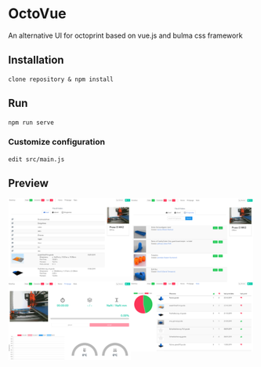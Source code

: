 # OctoVue

An alternative UI for octoprint based on vue.js and bulma css framework

## Installation
```
clone repository & npm install
```

## Run
```
npm run serve
```


### Customize configuration
```
edit src/main.js
```

## Preview

<img src="https://github.com/shodushi/octovue/blob/master/screenshots/screen1.png?raw=true" alt="screenshot" width="250" target="_blank" style="float: left;"/>
<img src="https://github.com/shodushi/octovue/blob/master/screenshots/screen2.png?raw=true" alt="screenshot" width="250" target="_blank" style="float: left;"/><br />
<img src="https://github.com/shodushi/octovue/blob/master/screenshots/screen3.png?raw=true" alt="screenshot" width="250" target="_blank" style="float: left;"/>
<img src="https://github.com/shodushi/octovue/blob/master/screenshots/screen4.png?raw=true" alt="screenshot" width="250" target="_blank" style="float: left;"/>
